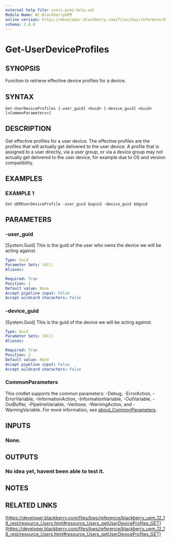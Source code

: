 ```yaml
---
external help file: users.psm1-help.xml
Module Name: WC-BlackberryUEM
online version: https://developer.blackberry.com/files/bws/reference/blackberry_uem_12_18_rest/resource_Users.html#resource_Users_getUserDeviceProfiles_GET
schema: 2.0.0
---
```


# Get-UserDeviceProfiles

## SYNOPSIS
Function to retrieve effective device profiles for a device.

## SYNTAX

```
Get-UserDeviceProfiles [-user_guid] <Guid> [-device_guid] <Guid> [<CommonParameters>]
```

## DESCRIPTION
Get effective profiles for a user device.
The effective profiles are the profiles 
that will actually get delivered to the user device.
A profile that is assigned to 
a user directly, via a user group, or via a device group may not actually get delivered 
to the user device, for example due to OS and version compatibility.

## EXAMPLES

### EXAMPLE 1
```
Get-UEMUserDeviceProfile -user_guid $uguid -device_guid $dguid
```

## PARAMETERS

### -user_guid
\[System.Guid\] This is the guid of the user who owns the device we will be acting against.

```yaml
Type: Guid
Parameter Sets: (All)
Aliases:

Required: True
Position: 1
Default value: None
Accept pipeline input: False
Accept wildcard characters: False
```

### -device_guid
\[System.Guid\] This is the guid of the device we will be acting against.

```yaml
Type: Guid
Parameter Sets: (All)
Aliases:

Required: True
Position: 2
Default value: None
Accept pipeline input: False
Accept wildcard characters: False
```

### CommonParameters
This cmdlet supports the common parameters: -Debug, -ErrorAction, -ErrorVariable, -InformationAction, -InformationVariable, -OutVariable, -OutBuffer, -PipelineVariable, -Verbose, -WarningAction, and -WarningVariable. For more information, see [about_CommonParameters](http://go.microsoft.com/fwlink/?LinkID=113216).

## INPUTS

### None.
## OUTPUTS

### No idea yet, havent been able to test it.
## NOTES

## RELATED LINKS

[https://developer.blackberry.com/files/bws/reference/blackberry_uem_12_18_rest/resource_Users.html#resource_Users_getUserDeviceProfiles_GET](https://developer.blackberry.com/files/bws/reference/blackberry_uem_12_18_rest/resource_Users.html#resource_Users_getUserDeviceProfiles_GET)

